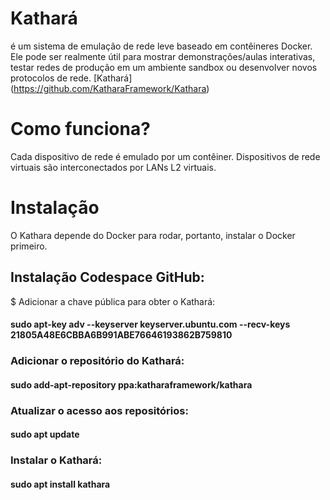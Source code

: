 # Kathará
é um sistema de emulação de rede leve baseado em contêineres Docker. Ele pode ser realmente útil para mostrar demonstrações/aulas interativas, testar redes de produção em um ambiente sandbox ou desenvolver novos protocolos de rede. [Kathará] (https://github.com/KatharaFramework/Kathara)

# Como funciona?
Cada dispositivo de rede é emulado por um contêiner. Dispositivos de rede virtuais são interconectados por LANs L2 virtuais.

# Instalação
O Kathara depende do Docker para rodar, portanto, instalar o Docker primeiro.

## Instalação Codespace GitHub:
$ Adicionar a chave pública para obter o Kathará: 
#### sudo apt-key adv --keyserver keyserver.ubuntu.com --recv-keys 21805A48E6CBBA6B991ABE76646193862B759810
### Adicionar o repositório do Kathará:
#### sudo add-apt-repository ppa:katharaframework/kathara
### Atualizar o acesso aos repositórios:
#### sudo apt update
### Instalar o Kathará:
#### sudo apt install kathara

  
